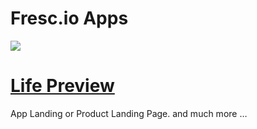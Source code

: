 Fresc.io Apps
=========
<img src="https://something.com/assets/image.jpg" />

<a style="text-align:center" href="http://lifetrackr-app-landing-page/">Life Preview</a>
=========
App Landing or Product Landing Page.
and much more …
